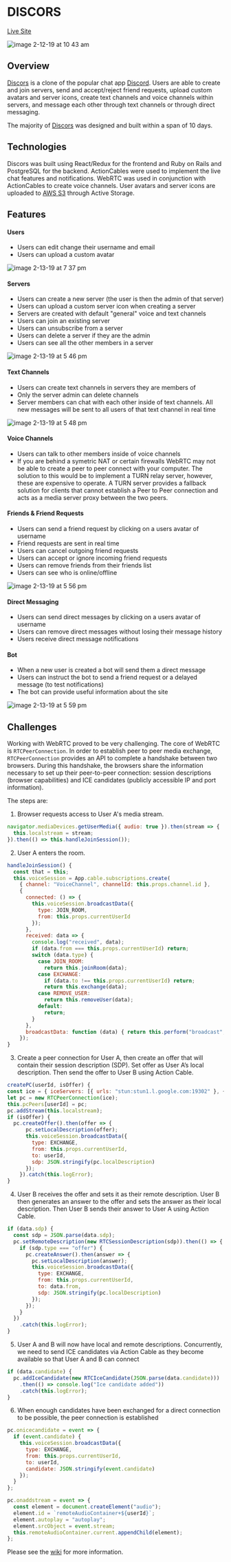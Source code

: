 # DISCORS

[Live Site](https://discors.herokuapp.com/#/)

![image 2-12-19 at 10 43 am](https://user-images.githubusercontent.com/4982876/52760440-8c526a00-2fdd-11e9-9c6c-96b68f7da4b1.jpg)

## Overview

[Discors](https://discors.herokuapp.com/#/) is a clone of the popular chat app [Discord](https://discordapp.com/). Users are able to create and join servers, send and accept/reject friend requests, upload custom avatars and server icons, create text channels and voice channels within servers, and message each other through text channels or through direct messaging.

The majority of [Discors](https://discors.herokuapp.com/#/) was designed and built within a span of 10 days.

## Technologies

Discors was built using React/Redux for the frontend and Ruby on Rails and PostgreSQL for the backend. ActionCables were used to implement the live chat features and notifications. WebRTC was used in conjunction with ActionCables to create voice channels. User avatars and server icons are uploaded to [AWS S3](https://aws.amazon.com/s3/) through Active Storage.

## Features

#### Users
  - Users can edit change their username and email
  - Users can upload a custom avatar
  
![image 2-13-19 at 7 37 pm](https://user-images.githubusercontent.com/4982876/52754009-e8f65a80-2fc6-11e9-899f-670fd9bc3534.jpg)
  
#### Servers
  - Users can create a new server (the user is then the admin of that server)
  - Users can upload a custom server icon when creating a server
  - Servers are created with default "general" voice and text channels
  - Users can join an existing server
  - Users can unsubscribe from a server
  - Users can delete a server if they are the admin
  - Users can see all the other members in a server
  
![image 2-13-19 at 5 46 pm](https://user-images.githubusercontent.com/4982876/52749802-4d5ded80-2fb8-11e9-9293-9aa7d6dd73ac.jpg)

#### Text Channels
  - Users can create text channels in servers they are members of
  - Only the server admin can delete channels
  - Server members can chat with each other inside of text channels. All new messages will be sent to all users of that text channel in real time
  
![image 2-13-19 at 5 48 pm](https://user-images.githubusercontent.com/4982876/52749904-944be300-2fb8-11e9-9145-b0b7949a39aa.jpg)


#### Voice Channels
  - Users can talk to other members inside of voice channels
  - If you are behind a symetric NAT or certain firewalls WebRTC may not be able to create a peer to peer connect with your computer. The solution to this would be to implement a TURN relay server, however, these are expensive to operate. A TURN server provides a fallback solution for clients that cannot establish a Peer to Peer connection and acts as a media server proxy between the two peers.
  
#### Friends & Friend Requests
  - Users can send a friend request by clicking on a users avatar of username
  - Friend requests are sent in real time
  - Users can cancel outgoing friend requests
  - Users can accept or ignore incoming friend requests
  - Users can remove friends from their friends list
  - Users can see who is online/offline
  
![image 2-13-19 at 5 56 pm](https://user-images.githubusercontent.com/4982876/52749986-e2f97d00-2fb8-11e9-9a57-ddf26293013e.jpg)
  
#### Direct Messaging
  - Users can send direct messages by clicking on a users avatar of username
  - Users can remove direct messages without losing their message history
  - Users receive direct message notifications
  
#### Bot
  - When a new user is created a bot will send them a direct message
  - Users can instruct the bot to send a friend request or a delayed message (to test notifications)
  - The bot can provide useful information about the site
  
![image 2-13-19 at 5 59 pm](https://user-images.githubusercontent.com/4982876/52750073-2d7af980-2fb9-11e9-984d-67051e492edf.jpg)

## Challenges

Working with WebRTC proved to be very challenging. The core of WebRTC is `RTCPeerConnection`. In order to establish peer to peer media exchange, `RTCPeerConnection` provides an API to complete a handshake between two browsers. During this handshake, the browsers share the information necessary to set up their peer-to-peer connection: session descriptions (browser capabilities) and ICE candidates (publicly accessible IP and port information).

The steps are:

1. Browser requests access to User A's media stream.

```javascript
navigator.mediaDevices.getUserMedia({ audio: true }).then(stream => {
  this.localstream = stream;
}).then(() => this.handleJoinSession());
```

2. User A enters the room.

```javascript
handleJoinSession() {
  const that = this;
  this.voiceSession = App.cable.subscriptions.create(
    { channel: "VoiceChannel", channelId: this.props.channel.id },
    {
      connected: () => {
        this.voiceSession.broadcastData({
          type: JOIN_ROOM,
          from: this.props.currentUserId
        });
      },
      received: data => {
        console.log("received", data);
        if (data.from === this.props.currentUserId) return;
        switch (data.type) {
          case JOIN_ROOM:
            return this.joinRoom(data);
          case EXCHANGE:
            if (data.to !== this.props.currentUserId) return;
            return this.exchange(data);
          case REMOVE_USER:
            return this.removeUser(data);
          default:
            return;
        }
      },
      broadcastData: function (data) { return this.perform("broadcast", { channelId: that.props.channel.id, data }) }
    });
}
```

3. Create a peer connection for User A, then create an offer that will contain their session description (SDP). Set offer as User A’s local description. Then send the offer to User B using Action Cable.

```javascript
createPC(userId, isOffer) {
const ice = { iceServers: [{ urls: "stun:stun1.l.google.com:19302" }, { urls: "stun:stun2.l.google.com:19302" }] };
let pc = new RTCPeerConnection(ice);
this.pcPeers[userId] = pc;
pc.addStream(this.localstream);
if (isOffer) {
  pc.createOffer().then(offer => {
      pc.setLocalDescription(offer);
      this.voiceSession.broadcastData({
        type: EXCHANGE,
        from: this.props.currentUserId,
        to: userId,
        sdp: JSON.stringify(pc.localDescription)
      });
    }).catch(this.logError);
}
```

4. User B receives the offer and sets it as their remote description. User B then generates an answer to the offer and sets the answer as their local description. Then User B sends their answer to User A using Action Cable.

```javascript
if (data.sdp) {
  const sdp = JSON.parse(data.sdp);
  pc.setRemoteDescription(new RTCSessionDescription(sdp)).then(() => {
    if (sdp.type === "offer") {
      pc.createAnswer().then(answer => {
        pc.setLocalDescription(answer);
        this.voiceSession.broadcastData({
          type: EXCHANGE,
          from: this.props.currentUserId,
          to: data.from,
          sdp: JSON.stringify(pc.localDescription)
        });
      });
    }
  })
    .catch(this.logError);
}
```

5. User A and B will now have local and remote descriptions. Concurrently, we need to send ICE candidates via Action Cable as they become available so that User A and B can connect

```javascript
if (data.candidate) {
  pc.addIceCandidate(new RTCIceCandidate(JSON.parse(data.candidate)))
    .then(() => console.log("Ice candidate added"))
    .catch(this.logError);
}
```

6. When enough candidates have been exchanged for a direct connection to be possible, the peer connection is established

```javascript
pc.onicecandidate = event => {
  if (event.candidate) {
    this.voiceSession.broadcastData({
      type: EXCHANGE,
      from: this.props.currentUserId,
      to: userId,
      candidate: JSON.stringify(event.candidate)
    });
  }
};

pc.onaddstream = event => {
  const element = document.createElement("audio");
  element.id = `remoteAudioContainer+${userId}`;
  element.autoplay = "autoplay";
  element.srcObject = event.stream;
  this.remoteAudioContainer.current.appendChild(element);
};
```


Please see the [wiki](https://github.com/jeffdeliso/discors/wiki) for more information.
